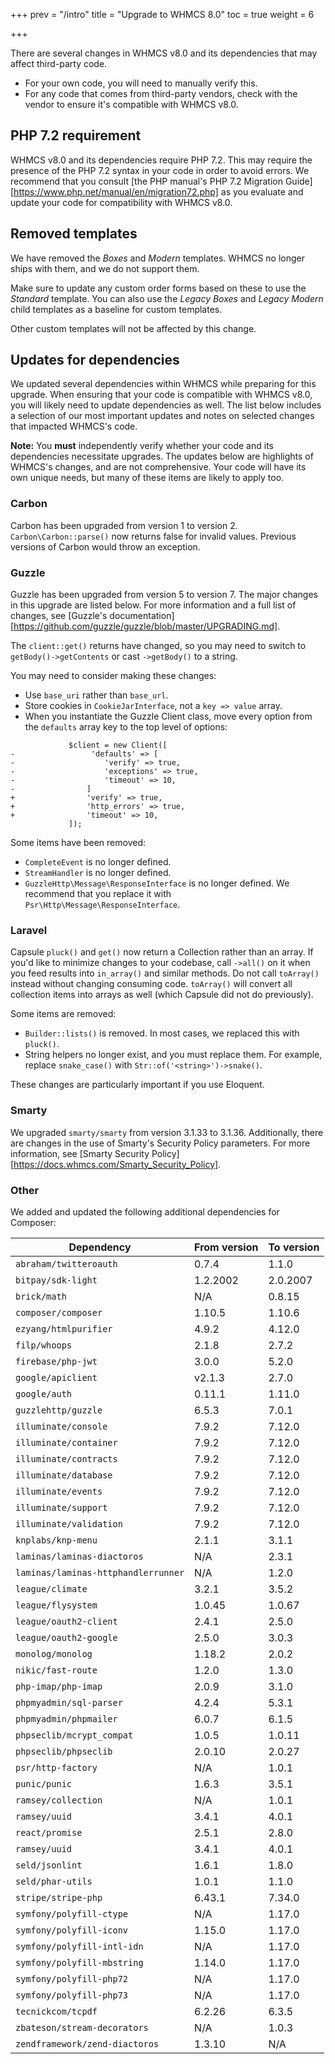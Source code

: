 +++
prev = "/intro"
title = "Upgrade to WHMCS 8.0"
toc = true
weight = 6

+++

There are several changes in WHMCS v8.0 and its dependencies that may affect third-party code.

* For your own code, you will need to manually verify this.
* For any code that comes from third-party vendors, check with the vendor to ensure it's compatible with WHMCS v8.0.

## PHP 7.2 requirement

WHMCS v8.0 and its dependencies require PHP 7.2. This may require the presence of the PHP 7.2 syntax in your code in order to avoid errors. We recommend that you consult [the PHP manual's PHP 7.2 Migration Guide][https://www.php.net/manual/en/migration72.php] as you evaluate and update your code for compatibility with WHMCS v8.0.

## Removed templates

We have removed the *Boxes* and *Modern* templates. WHMCS no longer ships with them, and we do not support them.

Make sure to update any custom order forms based on these to use the *Standard* template. You can also use the *Legacy Boxes* and *Legacy Modern* child templates as a baseline for custom templates.

Other custom templates will not be affected by this change.

## Updates for dependencies

We updated several dependencies within WHMCS while preparing for this upgrade. When ensuring that your code is compatible with WHMCS v8.0, you will likely need to update dependencies as well. The list below includes a selection of our most important updates and notes on selected changes that impacted WHMCS's code.

**Note:** You **must** independently verify whether your code and its dependencies necessitate upgrades. The updates below are highlights of WHMCS's changes, and are not comprehensive. Your code will have its own unique needs, but many of these items are likely to apply too.

### Carbon

Carbon has been upgraded from version 1 to version 2. `Carbon\Carbon::parse()` now returns false for invalid values. Previous versions of Carbon would throw an exception.

### Guzzle

Guzzle has been upgraded from version 5 to version 7. The major changes in this upgrade are listed below. For more information and a full list of changes, see [Guzzle's documentation][https://github.com/guzzle/guzzle/blob/master/UPGRADING.md].

The `client::get()` returns have changed, so you may need to switch to `getBody()->getContents` or cast `->getBody()` to a string.

You may need to consider making these changes:

* Use `base_uri` rather than `base_url`.
* Store cookies in `CookieJarInterface`, not a `key => value` array.
* When you instantiate the Guzzle Client class, move every option from the `defaults` array key to the top level of options:
```
             $client = new Client([
-                 'defaults' => [
-                    'verify' => true,
-                    'exceptions' => true,
-                    'timeout' => 10,
-                ]
+                'verify' => true,
+                'http_errors' => true,
+                'timeout' => 10,
             ]);
```

Some items have been removed:

* `CompleteEvent` is no longer defined.
* `StreamHandler` is no longer defined.
* `GuzzleHttp\Message\ResponseInterface` is no longer defined. We recommend that you replace it with `Psr\Http\Message\ResponseInterface`.

### Laravel

Capsule `pluck()` and `get()` now return a Collection rather than an array. If you'd like to minimize changes to your codebase, call `->all()` on it when you feed results into `in_array()` and similar methods. Do not call `toArray()` instead without changing consuming code. `toArray()` will convert all collection items into arrays as well (which Capsule did not do previously).

Some items are removed:

* `Builder::lists()` is removed. In most cases, we replaced this with `pluck()`.
* String helpers no longer exist, and you must replace them. For example, replace `snake_case()` with `Str::of('<string>')->snake()`.

These changes are particularly important if you use Eloquent.

### Smarty

We upgraded `smarty/smarty` from version 3.1.33 to 3.1.36. Additionally, there are changes in the use of Smarty's Security Policy parameters. For more information, see [Smarty Security Policy][https://docs.whmcs.com/Smarty_Security_Policy].

### Other

We added and updated the following additional dependencies for Composer:

| Dependency                    	| From version 	| To version 	|
|-------------------------------	|--------------	|------------	|
| `abraham/twitteroauth`         	| 0.7.4        	| 1.1.0     	|
| `bitpay/sdk-light`             	| 1.2.2002     	| 2.0.2007  	|
| `brick/math`                   	| N/A         	| 0.8.15     	|
| `composer/composer`           	| 1.10.5       	| 1.10.6     	|
| `ezyang/htmlpurifier`         	| 4.9.2        	| 4.12.0     	|
| `filp/whoops`                  	| 2.1.8        	| 2.7.2     	|
| `firebase/php-jwt`            	| 3.0.0        	| 5.2.0     	|
| `google/apiclient`            	| v2.1.3        | 2.7.0     	|
| `google/auth`                 	| 0.11.1       	| 1.11.0     	|
| `guzzlehttp/guzzle`            	| 6.5.3       	| 7.0.1     	|
| `illuminate/console`          	| 7.9.2        	| 7.12.0     	|
| `illuminate/container`         	| 7.9.2        	| 7.12.0     	|
| `illuminate/contracts`         	| 7.9.2        	| 7.12.0     	|
| `illuminate/database`         	| 7.9.2        	| 7.12.0     	|
| `illuminate/events`           	| 7.9.2        	| 7.12.0     	|
| `illuminate/support`          	| 7.9.2        	| 7.12.0     	|
| `illuminate/validation`        	| 7.9.2        	| 7.12.0     	|
| `knplabs/knp-menu`            	| 2.1.1        	| 3.1.1     	|
| `laminas/laminas-diactoros`    	| N/A         	| 2.3.1     	|
| `laminas/laminas-httphandlerrunner` 	| N/A    	| 1.2.0     	|
| `league/climate`              	| 3.2.1        	| 3.5.2     	|
| `league/flysystem`            	| 1.0.45       	| 1.0.67     	|
| `league/oauth2-client`        	| 2.4.1       	| 2.5.0     	|
| `league/oauth2-google`        	| 2.5.0       	| 3.0.3     	|
| `monolog/monolog`             	| 1.18.2       	| 2.0.2     	|
| `nikic/fast-route`            	| 1.2.0        	| 1.3.0     	|
| `php-imap/php-imap`           	| 2.0.9        	| 3.1.0     	|
| `phpmyadmin/sql-parser`        	| 4.2.4        	| 5.3.1     	|
| `phpmyadmin/phpmailer`         	| 6.0.7        	| 6.1.5     	|
| `phpseclib/mcrypt_compat`      	| 1.0.5        	| 1.0.11     	|
| `phpseclib/phpseclib`         	| 2.0.10       	| 2.0.27     	|
| `psr/http-factory`            	| N/A         	| 1.0.1     	|
| `punic/punic`                  	| 1.6.3        	| 3.5.1     	|
| `ramsey/collection`           	| N/A         	| 1.0.1     	|
| `ramsey/uuid`                 	| 3.4.1        	| 4.0.1     	|
| `react/promise`               	| 2.5.1        	| 2.8.0     	|
| `ramsey/uuid`                 	| 3.4.1        	| 4.0.1     	|
| `seld/jsonlint`               	| 1.6.1        	| 1.8.0     	|
| `seld/phar-utils`             	| 1.0.1        	| 1.1.0     	|
| `stripe/stripe-php`           	| 6.43.1       	| 7.34.0     	|
| `symfony/polyfill-ctype`       	| N/A         	| 1.17.0     	|
| `symfony/polyfill-iconv`       	| 1.15.0       	| 1.17.0     	|		
| `symfony/polyfill-intl-idn`    	| N/A         	| 1.17.0     	|		
| `symfony/polyfill-mbstring`    	| 1.14.0       	| 1.17.0     	|		
| `symfony/polyfill-php72`       	| N/A         	| 1.17.0     	|		
| `symfony/polyfill-php73`       	| N/A         	| 1.17.0     	|		
| `tecnickcom/tcpdf`            	| 6.2.26      	| 6.3.5     	|		
| `zbateson/stream-decorators`  	| N/A         	| 1.0.3      	|
| `zendframework/zend-diactoros` 	| 1.3.10       	| N/A       	|		
